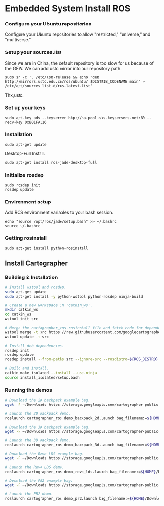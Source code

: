 # Embedded System Install ROS

### Configure your Ubuntu repositories
Configure your Ubuntu repositories to allow "restricted," "universe," and "multiverse." 

### Setup your sources.list
Since we are in China, the default repository is too slow for us because of the GFW. We can add ustc mirror into our repository path. 

```
sudo sh -c '. /etc/lsb-release && echo "deb http://mirrors.ustc.edu.cn/ros/ubuntu/ $DISTRIB_CODENAME main" > /etc/apt/sources.list.d/ros-latest.list'
```

Thx,ustc.

### Set up your keys

```
sudo apt-key adv --keyserver hkp://ha.pool.sks-keyservers.net:80 --recv-key 0xB01FA116
```

### Installation

```
sudo apt-get update
```

Desktop-Full Install.

```
sudo apt-get install ros-jade-desktop-full
```

### Initialize rosdep

```
sudo rosdep init
rosdep update
```

### Environment setup
Add ROS environment variables to your bash session.

```
echo "source /opt/ros/jade/setup.bash" >> ~/.bashrc
source ~/.bashrc
```



### Getting rosinstall

```
sudo apt-get install python-rosinstall
```


## Install Cartographer

### Building & Installation

```sh
# Install wstool and rosdep.
sudo apt-get update
sudo apt-get install -y python-wstool python-rosdep ninja-build

# Create a new workspace in 'catkin_ws'.
mkdir catkin_ws
cd catkin_ws
wstool init src

# Merge the cartographer_ros.rosinstall file and fetch code for dependencies.
wstool merge -t src https://raw.githubusercontent.com/googlecartographer/cartographer_ros/master/cartographer_ros.rosinstall
wstool update -t src

# Install deb dependencies.
rosdep init
rosdep update
rosdep install --from-paths src --ignore-src --rosdistro=${ROS_DISTRO} -y

# Build and install.
catkin_make_isolated --install --use-ninja
source install_isolated/setup.bash
```


### Running the demos

```sh
# Download the 2D backpack example bag.
wget -P ~/Downloads https://storage.googleapis.com/cartographer-public-data/bags/backpack_2d/cartographer_paper_deutsches_museum.bag

# Launch the 2D backpack demo.
roslaunch cartographer_ros demo_backpack_2d.launch bag_filename:=${HOME}/Downloads/cartographer_paper_deutsches_museum.bag

# Download the 3D backpack example bag.
wget -P ~/Downloads https://storage.googleapis.com/cartographer-public-data/bags/backpack_3d/cartographer_3d_deutsches_museum.bag

# Launch the 3D backpack demo.
roslaunch cartographer_ros demo_backpack_3d.launch bag_filename:=${HOME}/Downloads/cartographer_3d_deutsches_museum.bag

# Download the Revo LDS example bag.
wget -P ~/Downloads https://storage.googleapis.com/cartographer-public-data/bags/revo_lds/cartographer_paper_revo_lds.bag

# Launch the Revo LDS demo.
roslaunch cartographer_ros demo_revo_lds.launch bag_filename:=${HOME}/Downloads/cartographer_paper_revo_lds.bag

# Download the PR2 example bag.
wget -P ~/Downloads https://storage.googleapis.com/cartographer-public-data/bags/pr2/2011-09-15-08-32-46.bag

# Launch the PR2 demo.
roslaunch cartographer_ros demo_pr2.launch bag_filename:=${HOME}/Downloads/2011-09-15-08-32-46.bag
```

